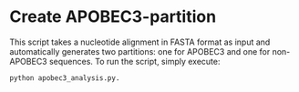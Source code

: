 # Create APOBEC3-partition
This script takes a nucleotide alignment in FASTA format as input and automatically generates two partitions: one for APOBEC3 and one for non-APOBEC3 sequences. To run the script, simply execute:
```
python apobec3_analysis.py.
```





